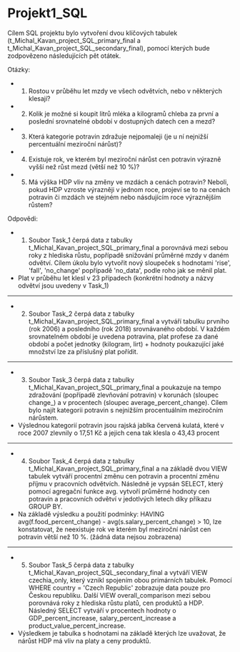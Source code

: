 # Projekt1_SQL

Cílem SQL projektu bylo vytvoření dvou klíčových tabulek (t_Michal_Kavan_project_SQL_primary_final a t_Michal_Kavan_project_SQL_secondary_final), pomocí kterých bude zodpovězeno následujících pět otátek.

Otázky:
- 1. Rostou v průběhu let mzdy ve všech odvětvích, nebo v některých klesají?
- 2. Kolik je možné si koupit litrů mléka a kilogramů chleba za první a poslední srovnatelné období v dostupných datech cen a mezd?
- 3. Která kategorie potravin zdražuje nejpomaleji (je u ní nejnižší percentuální meziroční nárůst)?
- 4. Existuje rok, ve kterém byl meziroční nárůst cen potravin výrazně vyšší než růst mezd (větší než 10 %)?
- 5. Má výška HDP vliv na změny ve mzdách a cenách potravin? Neboli, pokud HDP vzroste výrazněji v jednom roce, projeví se to na cenách  potravin či mzdách ve stejném nebo násdujícím roce výraznějším růstem?

Odpovědi:
- 1. Soubor Task_1 čerpá data z tabulky t_Michal_Kavan_project_SQL_primary_final a porovnává mezi sebou roky z hlediska růstu, popřípadě snižování průměrné mzdy v daném odvětví. Cílem úkolu bylo vytvořit nový sloupeček s hodnotami 'rise', 'fall', 'no_change' popřípadě 'no_data', podle roho jak se měnil plat. 
- Plat v průběhu let klesl v 23 případech (konkrétní hodnoty a názvy odvětví jsou uvedeny v Task_1)
-----------------------------------------------------------------------------------------------------------------------------------------

- 2. Soubor Task_2 čerpá data z tabulky t_Michal_Kavan_project_SQL_primary_final a vytváří tabulku prvního (rok 2006) a posledního (rok 2018) srovnávaného období. V každém srovnatelném období je uvedena potravina, plat profese za dané období a počet jednotky (kilogram, lirt) + hodnoty poukazující jaké množství lze za příslušný plat pořídit.  
-----------------------------------------------------------------------------------------------------------------------------------------

- 3. Soubor Task_3 čerpá data z tabulky t_Michal_Kavan_project_SQL_primary_final a poukazuje na tempo zdražování (popřípadě zlevňování potravin) v korunách (sloupec change_) a v procentech (sloupec average_percent_change). Cílem bylo najít kategorii potravin s nejnižším procentuálním meziročním nárůstem. 
- Výslednou kategorií potravin jsou rajská jablka červená kulatá, které v roce 2007 zlevnily o 17,51 Kč a jejich cena tak klesla o 43,43 procent
-----------------------------------------------------------------------------------------------------------------------------------------

- 4. Soubor Task_4 čerpá data z tabulky t_Michal_Kavan_project_SQL_primary_final a na základě dvou VIEW tabulek vytváří procentní změnu cen potravin a procentní změnu příjmu v pracovních odvětvích. Následně je vypsán SELECT, který pomocí agregační funkce avg. vytvoří průměrné hodnoty cen potravin a pracovních odvětví v jedotlvých letech díky příkazu GROUP BY. 
- Na základě výsledku a použití podmínky: HAVING avg(f.food_percent_change) - avg(s.salary_percent_change) > 10, lze konstatovat, že neexistuje rok ve kterém byl meziroční nárůst cen potravin větší než 10 %. (žádná data nejsou zobrazena)
-----------------------------------------------------------------------------------------------------------------------------------------

- 5. Soubor Task_5 čerpá data z tabulky t_Michal_Kavan_project_SQL_secondary_final a vytváří VIEW czechia_only, který vznikl spojením obou primárních tabulek. Pomocí WHERE country = 'Czech Republic' zobrazuje data pouze pro Českou republiku. Další VIEW overall_comparison mezi sebou porovnává roky z hlediska růstu platů, cen produktů a HDP. Následný SELECT vytváří v procentech hodnoty o GDP_percent_increase, salary_percent_increase a product_value_percent_increase.
- Výsledkem je tabulka s hodnotami na základě kterých lze uvažovat, že nárůst HDP má vliv na platy a ceny produktů.